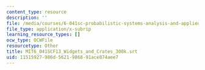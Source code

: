 ```yaml
---
content_type: resource
description: ''
file: /media/courses/6-041sc-probabilistic-systems-analysis-and-applied-probability-fall-2013/11515927986d5621986891ace874aee7_MIT6_041SCF13_Widgets_and_Crates_300k.vtt
file_type: application/x-subrip
learning_resource_types: []
ocw_type: OCWFile
resourcetype: Other
title: MIT6_041SCF13_Widgets_and_Crates_300k.srt
uid: 11515927-986d-5621-9868-91ace874aee7
---
```

